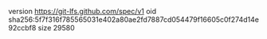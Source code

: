 version https://git-lfs.github.com/spec/v1
oid sha256:5f7f316f785565031e402a80ae2fd7887cd054479f16605c0f274d14e92ccbf8
size 29580
